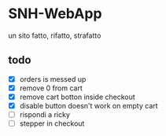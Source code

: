 # SNH-WebApp

un sito fatto, rifatto, strafatto


## todo

- [x] orders is messed up
- [x] remove 0 from cart
- [x] remove cart botton inside checkout
- [x] disable button doesn't work on empty cart 
- [ ] rispondi a ricky
- [ ] stepper in checkout 
